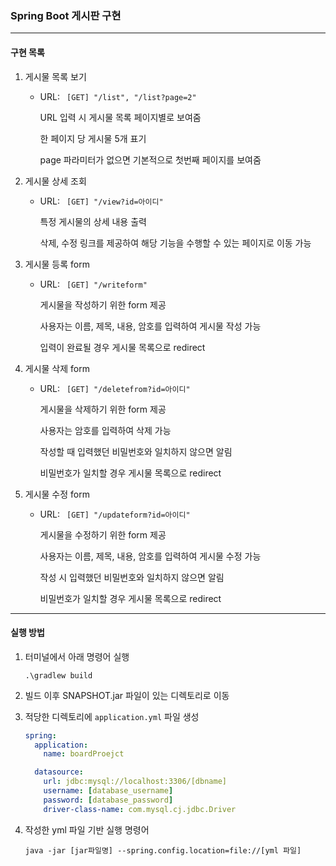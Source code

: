### Spring Boot 게시판 구현

<hr>


#### 구현 목록



1. 게시물 목록 보기

   - URL: ` [GET] "/list", "/list?page=2"`

     URL 입력 시 게시물 목록 페이지별로 보여줌
     
     한 페이지 당 게시물 5개 표기
     
     page 파라미터가 없으면 기본적으로 첫번째 페이지를 보여줌



2. 게시물 상세 조회

   - URL: ` [GET] "/view?id=아이디"`

     특정 게시물의 상세 내용 출력

     삭제, 수정 링크를 제공하여 해당 기능을 수행할 수 있는 페이지로 이동 가능



3. 게시물 등록 form

   - URL: ` [GET] "/writeform"`

     게시물을 작성하기 위한 form 제공

     사용자는 이름, 제목, 내용, 암호를 입력하여 게시물 작성 가능

     입력이 완료될 경우 게시물 목록으로 redirect



4. 게시물 삭제 form

   - URL: ` [GET] "/deletefrom?id=아이디"`

     게시물을 삭제하기 위한 form 제공

     사용자는 암호를 입력하여 삭제 가능

     작성할 때 입력했던 비밀번호와 일치하지 않으면 알림

     비밀번호가 일치할 경우 게시물 목록으로 redirect



5. 게시물 수정 form

   - URL: ` [GET] "/updateform?id=아이디"`

     게시물을 수정하기 위한 form 제공

     사용자는 이름, 제목, 내용, 암호를 입력하여 게시물 수정 가능

     작성 시 입력했던 비밀번호와 일치하지 않으면 알림

     비밀번호가 일치할 경우 게시물 목록으로 redirect



<hr>

#### 실행 방법

1. 터미널에서 아래 명령어 실행

   `.\gradlew build`

2. 빌드 이후 SNAPSHOT.jar 파일이 있는 디렉토리로 이동

3. 적당한 디렉토리에 `application.yml` 파일 생성

   ```yml
   spring:
     application:
       name: boardProejct
   
     datasource:
       url: jdbc:mysql://localhost:3306/[dbname]
       username: [database_username]
       password: [database_password]
       driver-class-name: com.mysql.cj.jdbc.Driver
   ```

4. 작성한 yml 파일 기반 실행 명령어

   `java -jar [jar파일명] --spring.config.location=file://[yml 파일]`